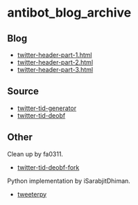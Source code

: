 # antibot_blog_archive

## Blog

- [twitter-header-part-1.html](https://fa0311.github.io/antibot_blog_archives/web/twitter-header-part-1.html)
- [twitter-header-part-2.html](https://fa0311.github.io/antibot_blog_archives/web/twitter-header-part-2.html)
- [twitter-header-part-3.html](https://fa0311.github.io/antibot_blog_archives/web/twitter-header-part-3.html)

## Source

- [twitter-tid-generator](https://github.com/fa0311/twitter-tid-generator)
- [twitter-tid-deobf](https://github.com/fa0311/twitter-tid-deobf)

## Other

Clean up by fa0311.

- [twitter-tid-deobf-fork](https://github.com/fa0311/twitter-tid-deobf-fork)

Python implementation by iSarabjitDhiman.

- [tweeterpy](https://github.com/iSarabjitDhiman/TweeterPy/tree/master/tweeterpy/tid)
